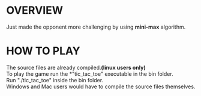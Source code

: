 # OVERVIEW
Just made the opponent more challenging by using **mini-max** algorithm.

# HOW TO PLAY
The source files are already compiled.**(linux users only)**  
To play the game run the *"tic_tac_toe" executable in the bin folder.  
Run "./tic_tac_toe" inside the bin folder.  
Windows and Mac users would have to compile the source files themselves.  

